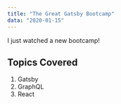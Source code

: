 ```yaml
---
title: "The Great Gatsby Bootcamp"
data: "2020-01-15"
---
```


I just watched a new bootcamp!

## Topics Covered

1. Gatsby
2. GraphQL
3. React
